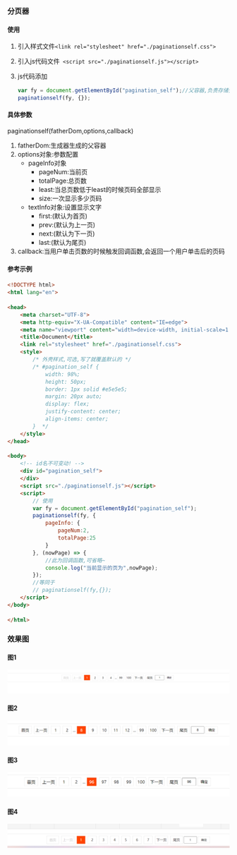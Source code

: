 ### 分页器

#### 使用

1. 引入样式文件`<link rel="stylesheet" href="./paginationself.css">`

2. 引入js代码文件` <script src="./paginationself.js"></script>`

3. js代码添加

   ```javascript
   var fy = document.getElementById("pagination_self");//父容器,负责存储分页器,id名不要改
   paginationself(fy, {});
   ```

#### 具体参数

paginationself(fatherDom,options,callback)

1. fatherDom:生成器生成的父容器
2. options对象:参数配置
   - pageInfo对象
     - pageNum:当前页
     - totalPage:总页数
     - least:当总页数低于least的时候页码全部显示
     - size:一次显示多少页码
   - textInfo对象:设置显示文字
     - first:(默认为首页)
     - prev:(默认为上一页)
     - next:(默认为下一页)
     - last:(默认为尾页)
3. callback:当用户单击页数的时候触发回调函数,会返回一个用户单击后的页码

#### 参考示例

```html
<!DOCTYPE html>
<html lang="en">

<head>
    <meta charset="UTF-8">
    <meta http-equiv="X-UA-Compatible" content="IE=edge">
    <meta name="viewport" content="width=device-width, initial-scale=1.0">
    <title>Document</title>
    <link rel="stylesheet" href="./paginationself.css">
    <style>
        /* 外壳样式,可选,写了就覆盖默认的 */
        /* #pagination_self {
            width: 98%;
            height: 50px;
            border: 1px solid #e5e5e5;
            margin: 20px auto;
            display: flex;
            justify-content: center;
            align-items: center;
        }  */
    </style>
</head>

<body>
    <!-- id名不可变动! -->
    <div id="pagination_self">
    </div>
    <script src="./paginationself.js"></script>
    <script>
        // 使用
        var fy = document.getElementById("pagination_self");
        paginationself(fy, {
            pageInfo: {
                pageNum:2,
                totalPage:25
            }
        }, (nowPage) => {
            //此为回调函数,可省略~
            console.log("当前显示的页为",nowPage);
        });
        //等同于
        // paginationself(fy,{});
    </script>
</body>

</html>
```

### 效果图
#### 图1
![](README/img/20220403154238.png)
#### 图2
![](README/img/20220403154403.png)
#### 图3
![](README/img/20220403154454.png)
#### 图4
![](README/img/20220403154318.png)
